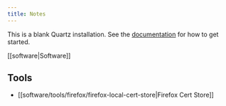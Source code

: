 ```yaml
---
title: Notes
---
```


This is a blank Quartz installation.
See the [documentation](https://quartz.jzhao.xyz) for how to get started.

[[software|Software]]

## Tools

- [[software/tools/firefox/firefox-local-cert-store|Firefox Cert Store]]